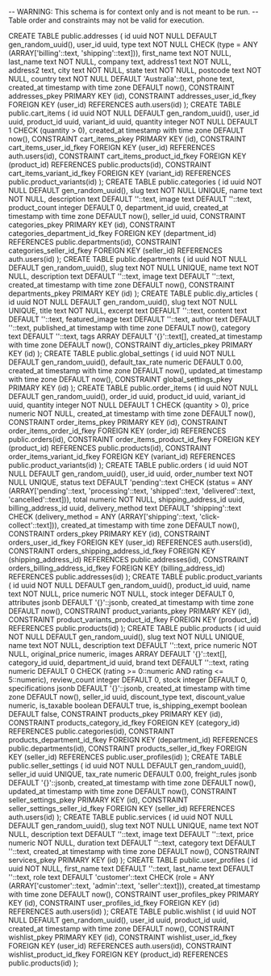 -- WARNING: This schema is for context only and is not meant to be run.
-- Table order and constraints may not be valid for execution.

CREATE TABLE public.addresses (
  id uuid NOT NULL DEFAULT gen_random_uuid(),
  user_id uuid,
  type text NOT NULL CHECK (type = ANY (ARRAY['billing'::text, 'shipping'::text])),
  first_name text NOT NULL,
  last_name text NOT NULL,
  company text,
  address1 text NOT NULL,
  address2 text,
  city text NOT NULL,
  state text NOT NULL,
  postcode text NOT NULL,
  country text NOT NULL DEFAULT 'Australia'::text,
  phone text,
  created_at timestamp with time zone DEFAULT now(),
  CONSTRAINT addresses_pkey PRIMARY KEY (id),
  CONSTRAINT addresses_user_id_fkey FOREIGN KEY (user_id) REFERENCES auth.users(id)
);
CREATE TABLE public.cart_items (
  id uuid NOT NULL DEFAULT gen_random_uuid(),
  user_id uuid,
  product_id uuid,
  variant_id uuid,
  quantity integer NOT NULL DEFAULT 1 CHECK (quantity > 0),
  created_at timestamp with time zone DEFAULT now(),
  CONSTRAINT cart_items_pkey PRIMARY KEY (id),
  CONSTRAINT cart_items_user_id_fkey FOREIGN KEY (user_id) REFERENCES auth.users(id),
  CONSTRAINT cart_items_product_id_fkey FOREIGN KEY (product_id) REFERENCES public.products(id),
  CONSTRAINT cart_items_variant_id_fkey FOREIGN KEY (variant_id) REFERENCES public.product_variants(id)
);
CREATE TABLE public.categories (
  id uuid NOT NULL DEFAULT gen_random_uuid(),
  slug text NOT NULL UNIQUE,
  name text NOT NULL,
  description text DEFAULT ''::text,
  image text DEFAULT ''::text,
  product_count integer DEFAULT 0,
  department_id uuid,
  created_at timestamp with time zone DEFAULT now(),
  seller_id uuid,
  CONSTRAINT categories_pkey PRIMARY KEY (id),
  CONSTRAINT categories_department_id_fkey FOREIGN KEY (department_id) REFERENCES public.departments(id),
  CONSTRAINT categories_seller_id_fkey FOREIGN KEY (seller_id) REFERENCES auth.users(id)
);
CREATE TABLE public.departments (
  id uuid NOT NULL DEFAULT gen_random_uuid(),
  slug text NOT NULL UNIQUE,
  name text NOT NULL,
  description text DEFAULT ''::text,
  image text DEFAULT ''::text,
  created_at timestamp with time zone DEFAULT now(),
  CONSTRAINT departments_pkey PRIMARY KEY (id)
);
CREATE TABLE public.diy_articles (
  id uuid NOT NULL DEFAULT gen_random_uuid(),
  slug text NOT NULL UNIQUE,
  title text NOT NULL,
  excerpt text DEFAULT ''::text,
  content text DEFAULT ''::text,
  featured_image text DEFAULT ''::text,
  author text DEFAULT ''::text,
  published_at timestamp with time zone DEFAULT now(),
  category text DEFAULT ''::text,
  tags ARRAY DEFAULT '{}'::text[],
  created_at timestamp with time zone DEFAULT now(),
  CONSTRAINT diy_articles_pkey PRIMARY KEY (id)
);
CREATE TABLE public.global_settings (
  id uuid NOT NULL DEFAULT gen_random_uuid(),
  default_tax_rate numeric DEFAULT 0.00,
  created_at timestamp with time zone DEFAULT now(),
  updated_at timestamp with time zone DEFAULT now(),
  CONSTRAINT global_settings_pkey PRIMARY KEY (id)
);
CREATE TABLE public.order_items (
  id uuid NOT NULL DEFAULT gen_random_uuid(),
  order_id uuid,
  product_id uuid,
  variant_id uuid,
  quantity integer NOT NULL DEFAULT 1 CHECK (quantity > 0),
  price numeric NOT NULL,
  created_at timestamp with time zone DEFAULT now(),
  CONSTRAINT order_items_pkey PRIMARY KEY (id),
  CONSTRAINT order_items_order_id_fkey FOREIGN KEY (order_id) REFERENCES public.orders(id),
  CONSTRAINT order_items_product_id_fkey FOREIGN KEY (product_id) REFERENCES public.products(id),
  CONSTRAINT order_items_variant_id_fkey FOREIGN KEY (variant_id) REFERENCES public.product_variants(id)
);
CREATE TABLE public.orders (
  id uuid NOT NULL DEFAULT gen_random_uuid(),
  user_id uuid,
  order_number text NOT NULL UNIQUE,
  status text DEFAULT 'pending'::text CHECK (status = ANY (ARRAY['pending'::text, 'processing'::text, 'shipped'::text, 'delivered'::text, 'cancelled'::text])),
  total numeric NOT NULL,
  shipping_address_id uuid,
  billing_address_id uuid,
  delivery_method text DEFAULT 'shipping'::text CHECK (delivery_method = ANY (ARRAY['shipping'::text, 'click-collect'::text])),
  created_at timestamp with time zone DEFAULT now(),
  CONSTRAINT orders_pkey PRIMARY KEY (id),
  CONSTRAINT orders_user_id_fkey FOREIGN KEY (user_id) REFERENCES auth.users(id),
  CONSTRAINT orders_shipping_address_id_fkey FOREIGN KEY (shipping_address_id) REFERENCES public.addresses(id),
  CONSTRAINT orders_billing_address_id_fkey FOREIGN KEY (billing_address_id) REFERENCES public.addresses(id)
);
CREATE TABLE public.product_variants (
  id uuid NOT NULL DEFAULT gen_random_uuid(),
  product_id uuid,
  name text NOT NULL,
  price numeric NOT NULL,
  stock integer DEFAULT 0,
  attributes jsonb DEFAULT '{}'::jsonb,
  created_at timestamp with time zone DEFAULT now(),
  CONSTRAINT product_variants_pkey PRIMARY KEY (id),
  CONSTRAINT product_variants_product_id_fkey FOREIGN KEY (product_id) REFERENCES public.products(id)
);
CREATE TABLE public.products (
  id uuid NOT NULL DEFAULT gen_random_uuid(),
  slug text NOT NULL UNIQUE,
  name text NOT NULL,
  description text DEFAULT ''::text,
  price numeric NOT NULL,
  original_price numeric,
  images ARRAY DEFAULT '{}'::text[],
  category_id uuid,
  department_id uuid,
  brand text DEFAULT ''::text,
  rating numeric DEFAULT 0 CHECK (rating >= 0::numeric AND rating <= 5::numeric),
  review_count integer DEFAULT 0,
  stock integer DEFAULT 0,
  specifications jsonb DEFAULT '{}'::jsonb,
  created_at timestamp with time zone DEFAULT now(),
  seller_id uuid,
  discount_type text,
  discount_value numeric,
  is_taxable boolean DEFAULT true,
  is_shipping_exempt boolean DEFAULT false,
  CONSTRAINT products_pkey PRIMARY KEY (id),
  CONSTRAINT products_category_id_fkey FOREIGN KEY (category_id) REFERENCES public.categories(id),
  CONSTRAINT products_department_id_fkey FOREIGN KEY (department_id) REFERENCES public.departments(id),
  CONSTRAINT products_seller_id_fkey FOREIGN KEY (seller_id) REFERENCES public.user_profiles(id)
);
CREATE TABLE public.seller_settings (
  id uuid NOT NULL DEFAULT gen_random_uuid(),
  seller_id uuid UNIQUE,
  tax_rate numeric DEFAULT 0.00,
  freight_rules jsonb DEFAULT '{}'::jsonb,
  created_at timestamp with time zone DEFAULT now(),
  updated_at timestamp with time zone DEFAULT now(),
  CONSTRAINT seller_settings_pkey PRIMARY KEY (id),
  CONSTRAINT seller_settings_seller_id_fkey FOREIGN KEY (seller_id) REFERENCES auth.users(id)
);
CREATE TABLE public.services (
  id uuid NOT NULL DEFAULT gen_random_uuid(),
  slug text NOT NULL UNIQUE,
  name text NOT NULL,
  description text DEFAULT ''::text,
  image text DEFAULT ''::text,
  price numeric NOT NULL,
  duration text DEFAULT ''::text,
  category text DEFAULT ''::text,
  created_at timestamp with time zone DEFAULT now(),
  CONSTRAINT services_pkey PRIMARY KEY (id)
);
CREATE TABLE public.user_profiles (
  id uuid NOT NULL,
  first_name text DEFAULT ''::text,
  last_name text DEFAULT ''::text,
  role text DEFAULT 'customer'::text CHECK (role = ANY (ARRAY['customer'::text, 'admin'::text, 'seller'::text])),
  created_at timestamp with time zone DEFAULT now(),
  CONSTRAINT user_profiles_pkey PRIMARY KEY (id),
  CONSTRAINT user_profiles_id_fkey FOREIGN KEY (id) REFERENCES auth.users(id)
);
CREATE TABLE public.wishlist (
  id uuid NOT NULL DEFAULT gen_random_uuid(),
  user_id uuid,
  product_id uuid,
  created_at timestamp with time zone DEFAULT now(),
  CONSTRAINT wishlist_pkey PRIMARY KEY (id),
  CONSTRAINT wishlist_user_id_fkey FOREIGN KEY (user_id) REFERENCES auth.users(id),
  CONSTRAINT wishlist_product_id_fkey FOREIGN KEY (product_id) REFERENCES public.products(id)
);